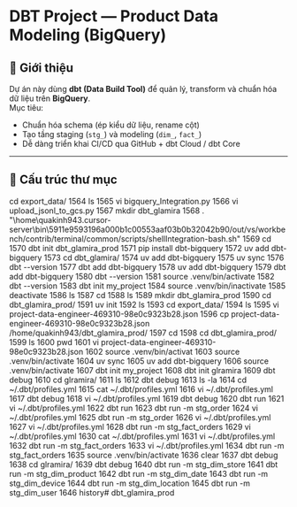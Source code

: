 # DBT Project — Product Data Modeling (BigQuery)

## 📌 Giới thiệu

Dự án này dùng **dbt (Data Build Tool)** để quản lý, transform và chuẩn hóa dữ liệu  trên **BigQuery**.  
Mục tiêu:
- Chuẩn hóa schema (ép kiểu dữ liệu, rename cột)
- Tạo tầng staging (`stg_`) và modeling (`dim_`, `fact_`)
- Dễ dàng triển khai CI/CD qua GitHub + dbt Cloud / dbt Core

---

## 📂 Cấu trúc thư mục



cd export_data/
 1564  ls
 1565  vi bigquery_Integration.py 
 1566  vi upload_jsonl_to_gcs.py
 1567  mkdir dbt_glamira
 1568  . "\home\quakinh943\.cursor-server\bin\5911e9593196a000b1c00553aaf03b0b32042b90/out/vs/workbench/contrib/terminal/common/scripts/shellIntegration-bash.sh"
 1569  cd
 1570  dbt init dbt_glamira_prod
 1571  pip install dbt-bigquery
 1572  uv add dbt-bigquery
 1573  cd dbt_glamira/
 1574  uv add dbt-bigquery
 1575  uv sync
 1576  dbt --version
 1577  dbt add dbt-bigquery
 1578  uv add dbt-bigquery
 1579  dbt add dbt-bigquery
 1580  dbt --version
 1581  source .venv/bin/activate
 1582  dbt --version
 1583  dbt init my_project
 1584  source .venv/bin/inactivate
 1585  deactivate
 1586  ls
 1587  cd
 1588  ls
 1589  mkdir dbt_glamira_prod
 1590  cd dbt_glamira_prod/
 1591  uv init
 1592  ls
 1593  cd export_data/
 1594  ls
 1595  vi project-data-engineer-469310-98e0c9323b28.json
 1596  cp project-data-engineer-469310-98e0c9323b28.json /home/quakinh943/dbt_glamira_prod/
 1597  cd
 1598  cd dbt_glamira_prod/
 1599  ls
 1600  pwd
 1601  vi project-data-engineer-469310-98e0c9323b28.json
 1602  source .venv/bin/activat
 1603  source .venv/bin/activate
 1604  uv sync
 1605  uv add dbt-bigquery
 1606  source .venv/bin/activate
 1607  dbt init my_project
 1608  dbt init glramira
 1609  dbt debug
 1610  cd glramira/
 1611  ls
 1612  dbt debug
 1613  ls -la
 1614  cd ~/.dbt/profiles.yml
 1615  cat ~/.dbt/profiles.yml
 1616  vi ~/.dbt/profiles.yml
 1617  dbt debug
 1618  vi ~/.dbt/profiles.yml
 1619  dbt debug
 1620  dbt run
 1621  vi ~/.dbt/profiles.yml
 1622  dbt run
 1623  dbt run -m stg_order
 1624  vi ~/.dbt/profiles.yml
 1625  dbt run -m stg_order
 1626  vi ~/.dbt/profiles.yml
 1627  vi ~/.dbt/profiles.yml
 1628  dbt run -m stg_fact_orders
 1629  vi ~/.dbt/profiles.yml
 1630  cat ~/.dbt/profiles.yml
 1631  vi ~/.dbt/profiles.yml
 1632  dbt run -m stg_fact_orders
 1633  vi ~/.dbt/profiles.yml
 1634  dbt run -m stg_fact_orders
 1635  source .venv/bin/activate
 1636  clear
 1637  dbt debug
 1638  cd glramira/
 1639  dbt debug
 1640  dbt run -m stg_dim_store
 1641  dbt run -m stg_dim_product
 1642  dbt run -m stg_dim_date
 1643  dbt run -m stg_dim_device
 1644  dbt run -m stg_dim_location
 1645  dbt run -m stg_dim_user
 1646  history# dbt_glamira_prod
